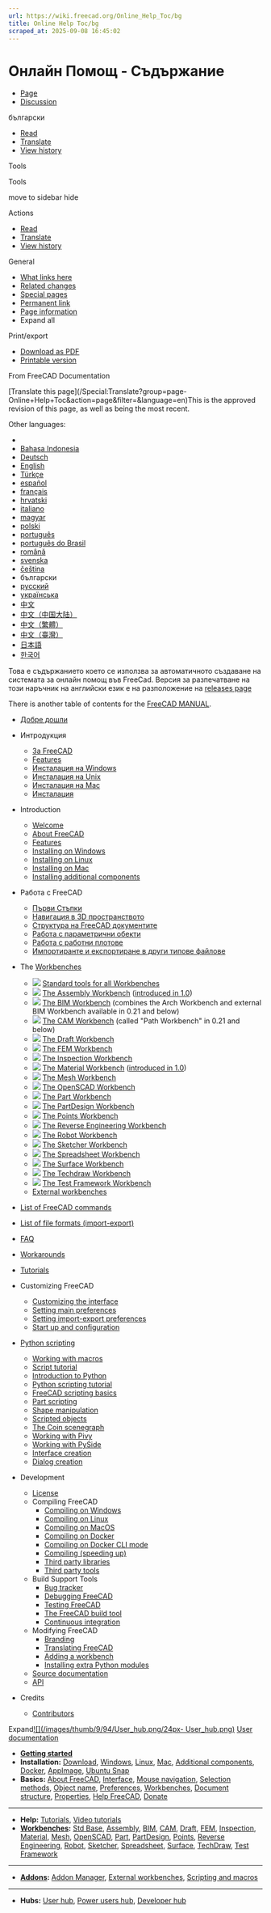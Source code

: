 ```yaml
---
url: https://wiki.freecad.org/Online_Help_Toc/bg
title: Online Help Toc/bg
scraped_at: 2025-09-08 16:45:02
---
```


# Онлайн Помощ - Съдържание

  * [Page](/Online_Help_Toc/bg "View the content page \[ctrl-option-c\]")
  * [Discussion](/index.php?title=Talk:Online_Help_Toc/bg&action=edit&redlink=1 "Discussion about the content page \(page does not exist\) \[ctrl-option-t\]")

български

  * [Read](/Online_Help_Toc/bg)
  * [Translate](/index.php?title=Special:Translate&group=page-Online+Help+Toc&action=page&filter=&language=bg "Edit this page \[ctrl-option-e\]")
  * [View history](/index.php?title=Online_Help_Toc/bg&action=history "Past revisions of this page \[ctrl-option-h\]")

Tools

Tools

move to sidebar hide

Actions

  * [Read](/Online_Help_Toc/bg)
  * [Translate](/index.php?title=Special:Translate&group=page-Online+Help+Toc&action=page&filter=&language=bg "Edit this page \[ctrl-option-e\]")
  * [View history](/index.php?title=Online_Help_Toc/bg&action=history)

General

  * [What links here](/Special:WhatLinksHere/Online_Help_Toc/bg "A list of all wiki pages that link here \[ctrl-option-j\]")
  * [Related changes](/Special:RecentChangesLinked/Online_Help_Toc/bg "Recent changes in pages linked from this page \[ctrl-option-k\]")
  * [Special pages](/Special:SpecialPages "A list of all special pages \[ctrl-option-q\]")
  * [Permanent link](https://wiki.freecad.org/index.php?title=Online_Help_Toc/bg&oldid=1604195 "Permanent link to this revision of this page")
  * [Page information](/index.php?title=Online_Help_Toc/bg&action=info "More information about this page")
  * Expand all

Print/export

  * [Download as PDF](/index.php?title=Special:DownloadAsPdf&page=Online_Help_Toc%2Fbg&action=show-download-screen)
  * [Printable version](javascript:print\(\); "Printable version of this page \[ctrl-option-p\]")

From FreeCAD Documentation

[Translate this page](/Special:Translate?group=page-
Online+Help+Toc&action=page&filter=&language=en)This is the approved revision
of this page, as well as being the most recent.

Other languages:

  * [](/index.php?title=Special:Translate&group=page-Online+Help+Toc&language=&task=view "Start translation for this language")
  * [Bahasa Indonesia](/Online_Help_Toc/id "Online Help - Daftar isi \(6% translated\)")
  * [Deutsch](/Online_Help_Toc/de "Inhaltsverzeichnis der Online-Hilfe \(100% translated\)")
  * [English](/Online_Help_Toc "Online Help Toc \(100% translated\)")
  * [Türkçe](/Online_Help_Toc/tr "Çevrimiçi Yardım - içindekiler tablosu \(6% translated\)")
  * [español](/Online_Help_Toc/es "Ayuda en línea - Índice de contenidos \(82% translated\)")
  * [français](/Online_Help_Toc/fr "Aide en ligne - table des matières \(100% translated\)")
  * [hrvatski](/Online_Help_Toc/hr "Online Pomoć - Sadržaj \(82% translated\)")
  * [italiano](/Online_Help_Toc/it "Sommario della Guida in linea \(100% translated\)")
  * [magyar](/Online_Help_Toc/hu "Online Help Toc \(6% translated\)")
  * [polski](/Online_Help_Toc/pl "Spis treści pomocy online \(100% translated\)")
  * [português](/Online_Help_Toc/pt "Índice de Ajuda On-line \(76% translated\)")
  * [português do Brasil](/Online_Help_Toc/pt-br "Índice 'On-line' de Ajuda \(94% translated\)")
  * [română](/Online_Help_Toc/ro "Help Online: Cuprins \(18% translated\)")
  * [svenska](/Online_Help_Toc/sv "Online Help Toc \(6% translated\)")
  * [čeština](/Online_Help_Toc/cs "Obsah \(6% translated\)")
  * български
  * [русский](/Online_Help_Toc/ru "Оглавление \(94% translated\)")
  * [українська](/Online_Help_Toc/uk "Інтернет Допомога \(12% translated\)")
  * [中文](/Online_Help_Toc/zh "在线帮助目录 \(6% translated\)")
  * [中文（中国大陆）](/Online_Help_Toc/zh-cn "在线帮助目录 \(100% translated\)")
  * [中文（繁體）](/Online_Help_Toc/zh-hant "Online Help Toc/zh-hant \(0% translated\)")
  * [中文（臺灣）](/Online_Help_Toc/zh-tw "線上幫助 \(6% translated\)")
  * [日本語](/Online_Help_Toc/ja "オンラインヘルプ目次 \(94% translated\)")
  * [한국어](/Online_Help_Toc/ko "온라인 도움말 목차 \(94% translated\)")

Това е съдържанието което се използва за автоматичното създаване на системата
за онлайн помощ във FreeCad. Версия за разпечатване на този наръчник на
английски език е на разположение на [releases
page](https://github.com/FreeCAD/FreeCAD/releases)

There is another table of contents for the [FreeCAD
MANUAL](/Manual:Introduction "Manual:Introduction").

  * [ Добре дошли](/Online_Help_Startpage "Online Help Startpage")
  * Интродукция 
    * [За FreeCAD](/About_FreeCAD/bg "About FreeCAD/bg")
    * [Features](/Feature_list "Feature list")
    * [Инсталация на Windows](/Install_on_Windows/bg "Install on Windows/bg")
    * [Инсталация на Unix](/Install_on_Unix/bg "Install on Unix/bg")
    * [Инсталация на Mac](/Install_on_Mac/bg "Install on Mac/bg")
    * [Инсталация](/Installing/bg "Installing/bg")

  * Introduction 
    * [Welcome](/Online_Help_Startpage "Online Help Startpage")
    * [About FreeCAD](/About_FreeCAD "About FreeCAD")
    * [Features](/Feature_list "Feature list")
    * [Installing on Windows](/Installing_on_Windows "Installing on Windows")
    * [Installing on Linux](/Installing_on_Linux "Installing on Linux")
    * [Installing on Mac](/Installing_on_Mac "Installing on Mac")
    * [Installing additional components](/Installing_additional_components "Installing additional components")

  * Работа с FreeCAD 
    * [Първи Стъпки](/Getting_started/bg "Getting started/bg")
    * [Навигация в 3D пространството](/Mouse_Model/bg "Mouse Model/bg")
    * [Структура на FreeCAD документите](/Document_structure/bg "Document structure/bg")
    * [Работа с параметрични обекти](/Property_editor/bg "Property editor/bg")
    * [Работа с работни плотове](/Workbenches/bg "Workbenches/bg")
    * [Импортиранте и експортиране в други типове файлове](/index.php?title=Import_Export/bg&action=edit&redlink=1 "Import Export/bg \(page does not exist\)")

  * The [Workbenches](/Workbenches "Workbenches")
    * [![](/images/0/06/Freecad.svg)](/index.php?title=File:Freecad.svg&filetimestamp=20240704193018&) [Standard tools for all Workbenches](/Std_Base "Std Base")
    * [![](/images/c/cd/Workbench_Assembly.svg)](/index.php?title=File:Workbench_Assembly.svg&filetimestamp=20240325203121&) [The Assembly Workbench](/Assembly_Workbench "Assembly Workbench") ([introduced in 1.0](/Release_notes_1.0 "Release notes 1.0"))
    * [![](/images/0/05/Workbench_BIM.svg)](/index.php?title=File:Workbench_BIM.svg&filetimestamp=20240524155736&) [The BIM Workbench](/BIM_Workbench "BIM Workbench") (combines the Arch Workbench and external BIM Workbench available in 0.21 and below)
    * [![](/images/9/95/Workbench_CAM.svg)](/index.php?title=File:Workbench_CAM.svg&filetimestamp=20240316105021&) [The CAM Workbench](/CAM_Workbench "CAM Workbench") (called "Path Workbench" in 0.21 and below)
    * [![](/images/9/91/Workbench_Draft.svg)](/index.php?title=File:Workbench_Draft.svg&filetimestamp=20200404172706&) [The Draft Workbench](/Draft_Workbench "Draft Workbench")
    * [![](/images/8/87/Workbench_FEM.svg)](/index.php?title=File:Workbench_FEM.svg&filetimestamp=20240405093343&) [The FEM Workbench](/FEM_Workbench "FEM Workbench")
    * [![](/images/f/f8/Workbench_Inspection.svg)](/index.php?title=File:Workbench_Inspection.svg&filetimestamp=20200404172947&) [The Inspection Workbench](/Inspection_Workbench "Inspection Workbench")
    * [![](/images/e/e2/Workbench_Material.svg)](/index.php?title=File:Workbench_Material.svg&filetimestamp=20240623140009&) [The Material Workbench](/Material_Workbench "Material Workbench") ([introduced in 1.0](/Release_notes_1.0 "Release notes 1.0"))
    * [![](/images/8/84/Workbench_Mesh.svg)](/index.php?title=File:Workbench_Mesh.svg&filetimestamp=20200404173024&) [The Mesh Workbench](/Mesh_Workbench "Mesh Workbench")
    * [![](/images/4/4e/Workbench_OpenSCAD.svg)](/index.php?title=File:Workbench_OpenSCAD.svg&filetimestamp=20200404173116&) [The OpenSCAD Workbench](/OpenSCAD_Workbench "OpenSCAD Workbench")
    * [![](/images/0/04/Workbench_Part.svg)](/index.php?title=File:Workbench_Part.svg&filetimestamp=20240712190040&) [The Part Workbench](/Part_Workbench "Part Workbench")
    * [![](/images/3/39/Workbench_PartDesign.svg)](/index.php?title=File:Workbench_PartDesign.svg&filetimestamp=20240405092932&) [The PartDesign Workbench](/PartDesign_Workbench "PartDesign Workbench")
    * [![](/images/6/6c/Workbench_Points.svg)](/index.php?title=File:Workbench_Points.svg&filetimestamp=20200404174800&) [The Points Workbench](/Points_Workbench "Points Workbench")
    * [![](/images/8/83/Workbench_Reverse_Engineering.svg)](/index.php?title=File:Workbench_Reverse_Engineering.svg&filetimestamp=20200404173756&) [The Reverse Engineering Workbench](/Reverse_Engineering_Workbench "Reverse Engineering Workbench")
    * [![](/images/e/e3/Workbench_Robot.svg)](/index.php?title=File:Workbench_Robot.svg&filetimestamp=20200404173908&) [The Robot Workbench](/Robot_Workbench "Robot Workbench")
    * [![](/images/9/91/Workbench_Sketcher.svg)](/index.php?title=File:Workbench_Sketcher.svg&filetimestamp=20231231194727&) [The Sketcher Workbench](/Sketcher_Workbench "Sketcher Workbench")
    * [![](/images/b/be/Workbench_Spreadsheet.svg)](/index.php?title=File:Workbench_Spreadsheet.svg&filetimestamp=20240527155805&) [The Spreadsheet Workbench](/Spreadsheet_Workbench "Spreadsheet Workbench")
    * [![](/images/b/bf/Workbench_Surface.svg)](/index.php?title=File:Workbench_Surface.svg&filetimestamp=20210130230011&) [The Surface Workbench](/Surface_Workbench "Surface Workbench")
    * [![](/images/b/b6/Workbench_TechDraw.svg)](/index.php?title=File:Workbench_TechDraw.svg&filetimestamp=20240713144548&) [The Techdraw Workbench](/TechDraw_Workbench "TechDraw Workbench")
    * [![](/images/b/bf/Workbench_Test.svg)](/index.php?title=File:Workbench_Test.svg&filetimestamp=20200404174253&) [The Test Framework Workbench](/Testing "Testing")
    * [External workbenches](/External_workbenches "External workbenches")

  * [List of FreeCAD commands](/List_of_Commands "List of Commands")

  * [List of file formats (import-export)](/Import_Export "Import Export")

  * [FAQ](/Frequently_asked_questions "Frequently asked questions")

  * [Workarounds](/Workarounds "Workarounds")

  * [Tutorials](/Tutorials "Tutorials")

  * Customizing FreeCAD 
    * [Customizing the interface](/Interface_Customization "Interface Customization")
    * [Setting main preferences](/Preferences_Editor "Preferences Editor")
    * [Setting import-export preferences](/Import_Export_Preferences "Import Export Preferences")
    * [Start up and configuration](/Start_up_and_Configuration "Start up and Configuration")

  * [Python scripting](/Scripting_and_macros "Scripting and macros")
    * [Working with macros](/Macros "Macros")
    * [Script tutorial](/Scripts "Scripts")
    * [Introduction to Python](/Introduction_to_Python "Introduction to Python")
    * [Python scripting tutorial](/Python_scripting_tutorial "Python scripting tutorial")
    * [FreeCAD scripting basics](/FreeCAD_Scripting_Basics "FreeCAD Scripting Basics")
    * [Part scripting](/Part_scripting "Part scripting")
    * [Shape manipulation](/Topological_data_scripting "Topological data scripting")
    * [Scripted objects](/Scripted_objects "Scripted objects")
    * [The Coin scenegraph](/Scenegraph "Scenegraph")
    * [Working with Pivy](/Pivy "Pivy")
    * [Working with PySide](/PySide "PySide")
    * [Interface creation](/Interface_creation "Interface creation")
    * [Dialog creation](/Dialog_creation "Dialog creation")

  * Development 
    * [License](/License "License")
    * Compiling FreeCAD 
      * [Compiling on Windows](/Compile_on_Windows "Compile on Windows")
      * [Compiling on Linux](/Compile_on_Linux "Compile on Linux")
      * [Compiling on MacOS](/Compile_on_MacOS "Compile on MacOS")
      * [Compiling on Docker](/Compile_on_Docker "Compile on Docker")
      * [Compiling on Docker CLI mode](/FreeCAD_Docker_CLI_mode "FreeCAD Docker CLI mode")
      * [Compiling (speeding up)](/Compiling_\(Speeding_up\) "Compiling \(Speeding up\)")
      * [Third party libraries](/Third_Party_Libraries "Third Party Libraries")
      * [Third party tools](/Third_Party_Tools "Third Party Tools")
    * Build Support Tools 
      * [Bug tracker](/Tracker "Tracker")
      * [Debugging FreeCAD](/Debugging "Debugging")
      * [Testing FreeCAD](/Testing "Testing")
      * [The FreeCAD build tool](/FreeCAD_Build_Tool "FreeCAD Build Tool")
      * [Continuous integration](/Continuous_Integration "Continuous Integration")
    * Modifying FreeCAD 
      * [Branding](/Branding "Branding")
      * [Translating FreeCAD](/Localisation "Localisation")
      * [Adding a workbench](/Workbench_creation "Workbench creation")
      * [Installing extra Python modules](/Extra_python_modules "Extra python modules")
    * [Source documentation](/Source_documentation "Source documentation")
    * [API](https://freecad.org/api)

  * Credits 
    * [Contributors](/Contributors "Contributors")

  

Expand[![](/images/thumb/9/94/User_hub.png/24px-
User_hub.png)](/index.php?title=File:User_hub.png&filetimestamp=20190221145008&)
[User documentation](/User_hub/bg "User hub/bg")

  * **[Getting started](/Getting_started/bg "Getting started/bg")**
  * **Installation:** [Download](/Download/bg "Download/bg"), [Windows](/Installing_on_Windows/bg "Installing on Windows/bg"), [Linux](/Installing_on_Linux/bg "Installing on Linux/bg"), [Mac](/Installing_on_Mac/bg "Installing on Mac/bg"), [Additional components](/Installing_additional_components/bg "Installing additional components/bg"), [Docker](/index.php?title=Compile_on_Docker/bg&action=edit&redlink=1 "Compile on Docker/bg \(page does not exist\)"), [AppImage](/index.php?title=AppImage/bg&action=edit&redlink=1 "AppImage/bg \(page does not exist\)"), [Ubuntu Snap](/index.php?title=Ubuntu_Snap/bg&action=edit&redlink=1 "Ubuntu Snap/bg \(page does not exist\)")
  * **Basics:** [About FreeCAD](/About_FreeCAD/bg "About FreeCAD/bg"), [Interface](/index.php?title=Interface/bg&action=edit&redlink=1 "Interface/bg \(page does not exist\)"), [Mouse navigation](/Mouse_navigation/bg "Mouse navigation/bg"), [Selection methods](/index.php?title=Selection_methods/bg&action=edit&redlink=1 "Selection methods/bg \(page does not exist\)"), [Object name](/index.php?title=Object_name/bg&action=edit&redlink=1 "Object name/bg \(page does not exist\)"), [Preferences](/Preferences_Editor/bg "Preferences Editor/bg"), [Workbenches](/Workbenches/bg "Workbenches/bg"), [Document structure](/Document_structure/bg "Document structure/bg"), [Properties](/index.php?title=Property/bg&action=edit&redlink=1 "Property/bg \(page does not exist\)"), [Help FreeCAD](/Help_FreeCAD/bg "Help FreeCAD/bg"), [Donate](/index.php?title=Donate/bg&action=edit&redlink=1 "Donate/bg \(page does not exist\)")

* * *

  * **Help:** [Tutorials](/Tutorials/bg "Tutorials/bg"), [Video tutorials](/index.php?title=Video_tutorials/bg&action=edit&redlink=1 "Video tutorials/bg \(page does not exist\)")
  * **[Workbenches](/Workbenches/bg "Workbenches/bg"):** [Std Base](/index.php?title=Std_Base/bg&action=edit&redlink=1 "Std Base/bg \(page does not exist\)"), [Assembly](/index.php?title=Assembly_Workbench/bg&action=edit&redlink=1 "Assembly Workbench/bg \(page does not exist\)"), [BIM](/index.php?title=BIM_Workbench/bg&action=edit&redlink=1 "BIM Workbench/bg \(page does not exist\)"), [CAM](/index.php?title=CAM_Workbench/bg&action=edit&redlink=1 "CAM Workbench/bg \(page does not exist\)"), [Draft](/Draft_Workbench/bg "Draft Workbench/bg"), [FEM](/index.php?title=FEM_Workbench/bg&action=edit&redlink=1 "FEM Workbench/bg \(page does not exist\)"), [Inspection](/index.php?title=Inspection_Workbench/bg&action=edit&redlink=1 "Inspection Workbench/bg \(page does not exist\)"), [Material](/index.php?title=Material_Workbench/bg&action=edit&redlink=1 "Material Workbench/bg \(page does not exist\)"), [Mesh](/Mesh_Workbench/bg "Mesh Workbench/bg"), [OpenSCAD](/index.php?title=OpenSCAD_Workbench/bg&action=edit&redlink=1 "OpenSCAD Workbench/bg \(page does not exist\)"), [Part](/index.php?title=Part_Workbench/bg&action=edit&redlink=1 "Part Workbench/bg \(page does not exist\)"), [PartDesign](/PartDesign_Workbench/bg "PartDesign Workbench/bg"), [Points](/index.php?title=Points_Workbench/bg&action=edit&redlink=1 "Points Workbench/bg \(page does not exist\)"), [Reverse Engineering](/index.php?title=Reverse_Engineering_Workbench/bg&action=edit&redlink=1 "Reverse Engineering Workbench/bg \(page does not exist\)"), [Robot](/Robot_Workbench/bg "Robot Workbench/bg"), [Sketcher](/Sketcher_Workbench/bg "Sketcher Workbench/bg"), [Spreadsheet](/Spreadsheet_Workbench/bg "Spreadsheet Workbench/bg"), [Surface](/Surface_Workbench/bg "Surface Workbench/bg"), [TechDraw](/TechDraw_Workbench/bg "TechDraw Workbench/bg"), [Test Framework](/index.php?title=Testing/bg&action=edit&redlink=1 "Testing/bg \(page does not exist\)")

* * *

  * **[Addons](/index.php?title=Addon/bg&action=edit&redlink=1 "Addon/bg \(page does not exist\)"):** [Addon Manager](/index.php?title=Std_AddonMgr/bg&action=edit&redlink=1 "Std AddonMgr/bg \(page does not exist\)"), [External workbenches](/index.php?title=External_workbenches/bg&action=edit&redlink=1 "External workbenches/bg \(page does not exist\)"), [Scripting and macros](/index.php?title=Scripting_and_macros/bg&action=edit&redlink=1 "Scripting and macros/bg \(page does not exist\)")

* * *

  * **Hubs:** [User hub](/User_hub/bg "User hub/bg"), [Power users hub](/index.php?title=Power_users_hub/bg&action=edit&redlink=1 "Power users hub/bg \(page does not exist\)"), [Developer hub](/index.php?title=Developer_hub/bg&action=edit&redlink=1 "Developer hub/bg \(page does not exist\)")

